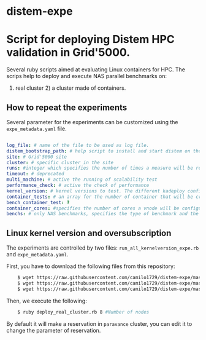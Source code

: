 # distem-expe
# Script for deploying Distem HPC validation in Grid'5000.
Several ruby scripts aimed at evaluating Linux containers for HPC.
The scrips help to deploy and execute NAS parallel benchmarks on:
1) real cluster 2) a cluster made of containers.

## How to repeat the experiments

Several parameter for the experiments can be customized using the `expe_metadata.yaml` file.

```yaml

log_file: # name of the file to be used as log file.
distem_bootstrap_path: # help script to install and start distem on the machines.
site: # Grid'5000 site
cluster: # specific cluster in the site
runs: #integer which specifies the number of times a measure will be repeated.
timeout: # deprecated
multi_machine: # active the running of scalability test
performance_check: # active the check of performance
kernel_version: # kernel versions to test. The different kadeploy config should be exist
container_tests: # an array for the number of container that will be created on a physical machine
bench_container_test: ?
container_cores: #specifies the number of cores a vnode will be configured with
benchs: # only NAS benchmarks, specifies the type of benchmark and the class to be run.

```

## Linux kernel version and oversubscription

The experiments are controlled by two files: `run_all_kernelversion_expe.rb` and `expe_metadata.yaml`.

First, you have to download the following files from this repository:

```bash
	$ wget https://raw.githubusercontent.com/camilo1729/distem-expe/master/expe_metadata.yaml
	$ wget https://raw.githubusercontent.com/camilo1729/distem-expe/master/deploy_lxc_expe.rb
	$ wget https://raw.githubusercontent.com/camilo1729/distem-expe/master/utils.rb
```

Then, we execute the following:

```bash
	$ ruby deploy_real_cluster.rb 8 #Number of nodes

```

By default it will make a reservation in `paravance` cluster, you can edit it to change the parameter of reservation.
